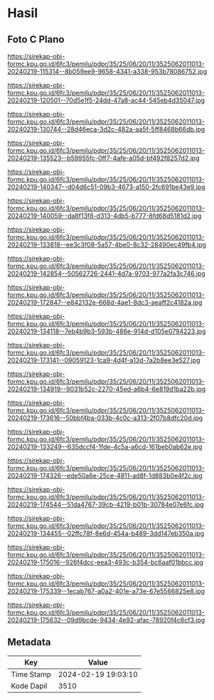 # Hasil

## Foto C Plano

https://sirekap-obj-formc.kpu.go.id/6fc3/pemilu/pdpr/35/25/06/20/11/3525062011013-20240219-115314--8b059ee9-9658-4341-a338-953b78086752.jpg

https://sirekap-obj-formc.kpu.go.id/6fc3/pemilu/pdpr/35/25/06/20/11/3525062011013-20240219-120501--70d5e1f5-24dd-47a8-ac44-545eb4d35047.jpg

https://sirekap-obj-formc.kpu.go.id/6fc3/pemilu/pdpr/35/25/06/20/11/3525062011013-20240219-130744--28d46eca-3d2c-482a-aa5f-5ff8468b66db.jpg

https://sirekap-obj-formc.kpu.go.id/6fc3/pemilu/pdpr/35/25/06/20/11/3525062011013-20240219-135523--b59955fc-0ff7-4afe-a05d-bf492f8257d2.jpg

https://sirekap-obj-formc.kpu.go.id/6fc3/pemilu/pdpr/35/25/06/20/11/3525062011013-20240219-140347--d04d6c51-09b3-4673-a150-2fc691be43e9.jpg

https://sirekap-obj-formc.kpu.go.id/6fc3/pemilu/pdpr/35/25/06/20/11/3525062011013-20240219-140059--da8f13f8-d313-4db5-b777-8fd68d5181d2.jpg

https://sirekap-obj-formc.kpu.go.id/6fc3/pemilu/pdpr/35/25/06/20/11/3525062011013-20240219-133818--ee3c3f08-5a57-4be0-8c32-28490ec49fb4.jpg

https://sirekap-obj-formc.kpu.go.id/6fc3/pemilu/pdpr/35/25/06/20/11/3525062011013-20240219-142854--50562726-2441-4d7a-9703-977a2fa3c746.jpg

https://sirekap-obj-formc.kpu.go.id/6fc3/pemilu/pdpr/35/25/06/20/11/3525062011013-20240219-172847--e842132e-668d-4ae1-8dc3-aeaff2c4182a.jpg

https://sirekap-obj-formc.kpu.go.id/6fc3/pemilu/pdpr/35/25/06/20/11/3525062011013-20240219-134118--7eb4b9b3-593b-486e-914d-d105e0794223.jpg

https://sirekap-obj-formc.kpu.go.id/6fc3/pemilu/pdpr/35/25/06/20/11/3525062011013-20240219-173141--09059123-1ca9-4d4f-a13d-7a2b8ee3e527.jpg

https://sirekap-obj-formc.kpu.go.id/6fc3/pemilu/pdpr/35/25/06/20/11/3525062011013-20240219-134919--9031b52c-2270-45ed-a6b4-6e819d1ba22b.jpg

https://sirekap-obj-formc.kpu.go.id/6fc3/pemilu/pdpr/35/25/06/20/11/3525062011013-20240219-173616--50bbf4ba-033b-4c0c-a313-2f07b8dfc20d.jpg

https://sirekap-obj-formc.kpu.go.id/6fc3/pemilu/pdpr/35/25/06/20/11/3525062011013-20240219-133249--635dccf4-1fde-4c5a-a6cd-161beb0ab62e.jpg

https://sirekap-obj-formc.kpu.go.id/6fc3/pemilu/pdpr/35/25/06/20/11/3525062011013-20240219-174326--ede50a6e-25ce-4811-ad8f-1d883b0e4f2c.jpg

https://sirekap-obj-formc.kpu.go.id/6fc3/pemilu/pdpr/35/25/06/20/11/3525062011013-20240219-174544--51da4767-39cb-4219-b01b-30784e07e6fc.jpg

https://sirekap-obj-formc.kpu.go.id/6fc3/pemilu/pdpr/35/25/06/20/11/3525062011013-20240219-134455--02ffc78f-8e6d-454a-b489-3dd147eb350a.jpg

https://sirekap-obj-formc.kpu.go.id/6fc3/pemilu/pdpr/35/25/06/20/11/3525062011013-20240219-175016--926f4dcc-eea3-493c-b354-bc6aaf01bbcc.jpg

https://sirekap-obj-formc.kpu.go.id/6fc3/pemilu/pdpr/35/25/06/20/11/3525062011013-20240219-175339--1ecab767-a0a2-401e-a73e-67e5566825e8.jpg

https://sirekap-obj-formc.kpu.go.id/6fc3/pemilu/pdpr/35/25/06/20/11/3525062011013-20240219-175632--09d9bcde-9434-4e92-afac-78920f4c6cf3.jpg


## Metadata

| Key        | Value               |
| ---------- | ------------------- |
| Time Stamp | 2024-02-19 19:03:10 |
| Kode Dapil | 3510                |



